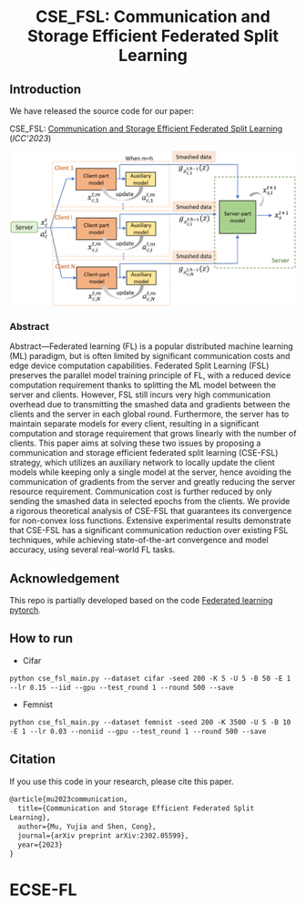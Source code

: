 <div align="center">
  <h1 align="center">CSE_FSL: Communication and Storage Efficient Federated Split Learning</h1>
</div>

## Introduction

We have released the source code for our paper: 

CSE_FSL: [Communication and Storage Efficient Federated Split Learning](https://arxiv.org/pdf/2302.05599.pdf) (_ICC'2023_)

<div align="center">
<img src="pipeline.png" width="500"/>
</div>

### Abstract
Abstract—Federated learning (FL) is a popular distributed machine learning (ML) paradigm, but is often limited by significant communication costs and edge device computation capabilities. Federated Split Learning (FSL) preserves the parallel model training principle of FL, with a reduced device computation requirement thanks to splitting the ML model between the server and clients. However, FSL still incurs very high communication overhead due to transmitting the smashed data and gradients between the clients and the server in each global round. Furthermore, the server has to maintain separate models for every client, resulting in a significant computation and storage requirement that grows linearly with the number of clients. This paper aims at solving these two issues by proposing a communication and storage efficient federated split learning (CSE-FSL) strategy, which utilizes an auxiliary network to locally update the client models while keeping only a single model at the server, hence avoiding the communication of gradients from the server and greatly reducing the server resource requirement. Communication cost is further reduced by only sending the smashed data in selected epochs from the clients. We provide a rigorous theoretical analysis of CSE-FSL that guarantees its convergence for non-convex loss functions. Extensive experimental results demonstrate that CSE-FSL has a significant communication reduction over existing FSL techniques, while achieving state-of-the-art convergence and model accuracy, using several real-world FL tasks.

## Acknowledgement

This repo is partially developed based on the code [Federated learning pytorch](https://github.com/AshwinRJ/Federated-Learning-PyTorch).

## How to run
* Cifar
```
python cse_fsl_main.py --dataset cifar -seed 200 -K 5 -U 5 -B 50 -E 1 --lr 0.15 --iid --gpu --test_round 1 --round 500 --save
```
* Femnist
```
python cse_fsl_main.py --dataset femnist -seed 200 -K 3500 -U 5 -B 10 -E 1 --lr 0.03 --noniid --gpu --test_round 1 --round 500 --save
```

## Citation

If you use this code in your research, please cite this paper.

```
@article{mu2023communication,
  title={Communication and Storage Efficient Federated Split Learning},
  author={Mu, Yujia and Shen, Cong},
  journal={arXiv preprint arXiv:2302.05599},
  year={2023}
}
```
# ECSE-FL
